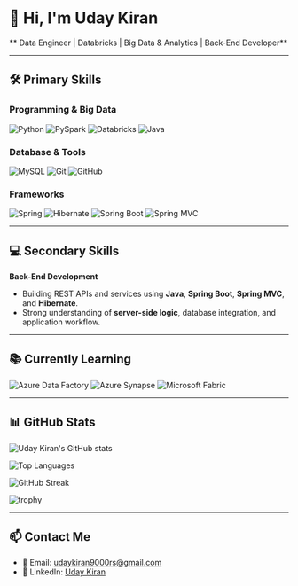 # 👋 Hi, I'm Uday Kiran
** Data Engineer | Databricks | Big Data & Analytics | Back-End Developer**

---

## 🛠️ Primary Skills

### Programming & Big Data
![Python](https://img.shields.io/badge/-Python-FFD43B?style=for-the-badge&logo=python&logoColor=blue)
![PySpark](https://img.shields.io/badge/-PySpark-FF9900?style=for-the-badge&logo=apache-spark&logoColor=white)
![Databricks](https://img.shields.io/badge/-Databricks-FF0000?style=for-the-badge&logo=databricks&logoColor=white)
![Java](https://img.shields.io/badge/-Java-007396?style=for-the-badge&logo=java&logoColor=white)

### Database & Tools
![MySQL](https://img.shields.io/badge/-MySQL-4479A1?style=for-the-badge&logo=mysql&logoColor=white)
![Git](https://img.shields.io/badge/-Git-F05032?style=for-the-badge&logo=git&logoColor=white)
![GitHub](https://img.shields.io/badge/-GitHub-181717?style=for-the-badge&logo=github&logoColor=white)

### Frameworks
![Spring](https://img.shields.io/badge/-Spring-6DB33F?style=for-the-badge&logo=spring&logoColor=white)
![Hibernate](https://img.shields.io/badge/-Hibernate-59666C?style=for-the-badge&logo=hibernate&logoColor=white)
![Spring Boot](https://img.shields.io/badge/-Spring_Boot-6DB33F?style=for-the-badge&logo=spring&logoColor=white)
![Spring MVC](https://img.shields.io/badge/-Spring_MVC-6DB33F?style=for-the-badge&logo=spring&logoColor=white)

---

## 💻 Secondary Skills
**Back-End Development**
- Building REST APIs and services using **Java**, **Spring Boot**, **Spring MVC**, and **Hibernate**.  
- Strong understanding of **server-side logic**, database integration, and application workflow.  

---

## 📚 Currently Learning
![Azure Data Factory](https://img.shields.io/badge/-Azure_Data_Factory-0078D4?style=for-the-badge&logo=microsoft-azure&logoColor=white)
![Azure Synapse](https://img.shields.io/badge/-Azure_Synapse-0078D4?style=for-the-badge&logo=microsoft-azure&logoColor=white)
![Microsoft Fabric](https://img.shields.io/badge/-Microsoft_Fabric-0078D4?style=for-the-badge&logo=microsoft-azure&logoColor=white)

---

## 📊 GitHub Stats

![Uday Kiran's GitHub stats](https://github-readme-stats.vercel.app/api?username=udaykiranuk30&show_icons=true&theme=tokyonight)

![Top Languages](https://github-readme-stats.vercel.app/api/top-langs/?username=udaykiranuk30&layout=compact&theme=tokyonight)

![GitHub Streak](https://streak-stats.demolab.com?user=udaykiranuk30&theme=tokyonight&hide_border=false)

![trophy](https://github-profile-trophy.vercel.app/?username=udaykiranuk30&theme=tokyonight&no-frame=true&no-bg=false&margin-w=4)


---

## 📫 Contact Me
- 📧 Email: [udaykiran9000rs@gmail.com](mailto:udaykiran9000rs@gmail.com)  
- 🔗 LinkedIn: [Uday Kiran](https://www.linkedin.com/in/uday-kiran-krishnamurthy-0a0522280/)
